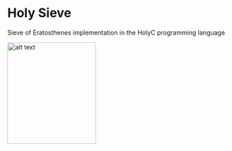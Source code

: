 
# Holy Sieve

Sieve of Eratosthenes implementation in the HolyC programming language

  <img 
    src="https://upload.wikimedia.org/wikipedia/commons/3/33/HolyC_Logo.svg?raw=true"
    alt="alt text"
    title="holyc logo"
    width="200"
    height="230"/>
